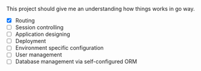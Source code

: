 This project should give me an understanding how things works in go way.

-[x] Routing
-[ ] Session controlling
-[ ] Application designing
-[ ] Deployment
-[ ] Environment specific configuration
-[ ] User management
-[ ] Database management via self-configured ORM
